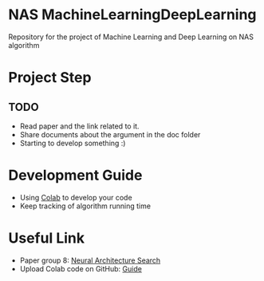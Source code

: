 # NAS MachineLearningDeepLearning
Repository for the project of Machine Learning and Deep Learning on NAS algorithm

# Project Step
## TODO
- Read paper and the link related to it.
- Share documents about the argument in the doc folder
- Starting to develop something :)

# Development Guide
- Using [Colab](https://colab.research.google.com/) to develop your code
- Keep tracking of algorithm running time
 
# Useful Link
- Paper group 8: [Neural Architecture Search](doc/paper.pdf)
- Upload Colab code on GitHub: [Guide](https://bebi103a.github.io/lessons/02/git_with_colab.html#:~:text=After%20you%20have%20made%20changes,be%20pushed%20to%20your%20repository.)


